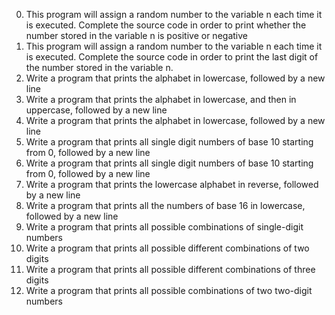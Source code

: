 0. This program will assign a random number to the variable n each time it is executed. Complete the source code in order to print whether the number stored in the variable n is positive or negative
1. This program will assign a random number to the variable n each time it is executed. Complete the source code in order to print the last digit of the number stored in the variable n.
2. Write a program that prints the alphabet in lowercase, followed by a new line
3. Write a program that prints the alphabet in lowercase, and then in uppercase, followed by a new line
4. Write a program that prints the alphabet in lowercase, followed by a new line
5. Write a program that prints all single digit numbers of base 10 starting from 0, followed by a new line
6. Write a program that prints all single digit numbers of base 10 starting from 0, followed by a new line
7. Write a program that prints the lowercase alphabet in reverse, followed by a new line
8. Write a program that prints all the numbers of base 16 in lowercase, followed by a new line
9. Write a program that prints all possible combinations of single-digit numbers
10. Write a program that prints all possible different combinations of two digits
11. Write a program that prints all possible different combinations of three digits
12. Write a program that prints all possible combinations of two two-digit numbers
